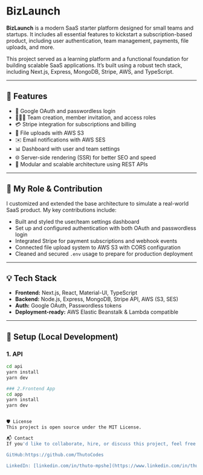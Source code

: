 # BizLaunch

**BizLaunch** is a modern SaaS starter platform designed for small teams and startups. It includes all essential features to kickstart a subscription-based product, including user authentication, team management, payments, file uploads, and more.

This project served as a learning platform and a functional foundation for building scalable SaaS applications. It’s built using a robust tech stack, including Next.js, Express, MongoDB, Stripe, AWS, and TypeScript.

---

## 🔧 Features

- 🔐 Google OAuth and passwordless login
- 🧑‍🤝‍🧑 Team creation, member invitation, and access roles
- 💳 Stripe integration for subscriptions and billing
- 📁 File uploads with AWS S3
- ✉️ Email notifications with AWS SES
- 📊 Dashboard with user and team settings
- 🌐 Server-side rendering (SSR) for better SEO and speed
- 🔌 Modular and scalable architecture using REST APIs

---

## 🧠 My Role & Contribution

I customized and extended the base architecture to simulate a real-world SaaS product. My key contributions include:

- Built and styled the user/team settings dashboard
- Set up and configured authentication with both OAuth and passwordless login
- Integrated Stripe for payment subscriptions and webhook events
- Connected file upload system to AWS S3 with CORS configuration
- Cleaned and secured `.env` usage to prepare for production deployment

---

## 💡 Tech Stack

- **Frontend:** Next.js, React, Material-UI, TypeScript
- **Backend:** Node.js, Express, MongoDB, Stripe API, AWS (S3, SES)
- **Auth:** Google OAuth, Passwordless tokens
- **Deployment-ready:** AWS Elastic Beanstalk & Lambda compatible

---

## 🚀 Setup (Local Development)

### 1. API
```bash
cd api
yarn install
yarn dev

### 2.Frontend App
cd app
yarn install
yarn dev


🛡 License
This project is open source under the MIT License.

📬 Contact
If you'd like to collaborate, hire, or discuss this project, feel free to reach out:

GitHub:https://github.com/ThutoCodes

LinkedIn: [linkedin.com/in/thuto-mpshe](https://www.linkedin.com/in/thuto-thabang-mpshe-361917293/)
